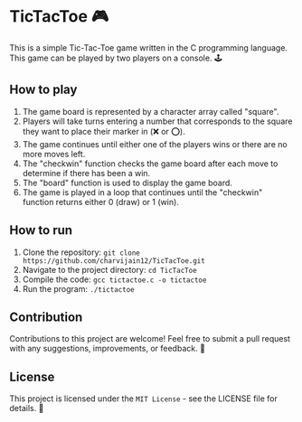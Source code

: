 # TicTacToe 🎮

This is a simple Tic-Tac-Toe game written in the C programming language. This game can be played by two players on a console. 🕹️

## How to play
1. The game board is represented by a character array called "square".
2. Players will take turns entering a number that corresponds to the square they want to place their marker in (❌ or ⭕).
3. The game continues until either one of the players wins or there are no more moves left.
4. The "checkwin" function checks the game board after each move to determine if there has been a win.
5. The "board" function is used to display the game board.
6. The game is played in a loop that continues until the "checkwin" function returns either 0 (draw) or 1 (win).

## How to run
1. Clone the repository: `git clone https://github.com/charvijain12/TicTacToe.git`
2. Navigate to the project directory: `cd TicTacToe`
3. Compile the code: `gcc tictactoe.c -o tictactoe`
4. Run the program: `./tictactoe`

## Contribution
Contributions to this project are welcome! Feel free to submit a pull request with any suggestions, improvements, or feedback. 🚀

## License
This project is licensed under the `MIT License` - see the LICENSE file for details. 📜
